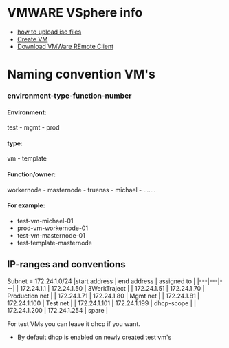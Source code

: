 # VMWARE VSphere info
- [how to upload iso files](#location-of-image-files)
- [Create VM](CreateVM.md)
- [Download VMWare REmote Client](https://customerconnect.vmware.com/en/downloads/details?downloadGroup=VMRC1205&productId=614)

# Naming convention VM's
### environment-type-function-number
#### Environment:
test - mgmt - prod
#### type:
vm - template
#### Function/owner:
workernode - masternode - truenas - michael - .......
#### For example:
- test-vm-michael-01
- prod-vm-workernode-01
- test-vm-masternode-01
- test-template-masternode


## IP-ranges and conventions
Subnet = 172.24.1.0/24
|start address | end address | assigned to |
|---|---|---|
| 172.24.1.1 | 172.24.1.50 | 3WerkTraject |
| 172.24.1.51 | 172.24.1.70 | Production net |
| 172.24.1.71 | 172.24.1.80 | Mgmt net |
| 172.24.1.81 | 172.24.1.100 | Test net |
| 172.24.1.101 | 172.24.1.199 | dhcp-scope |
| 172.24.1.200 | 172.24.1.254 | spare |

For test VMs you can leave it dhcp if you want.
- By default dhcp is enabled on newly created test vm's






